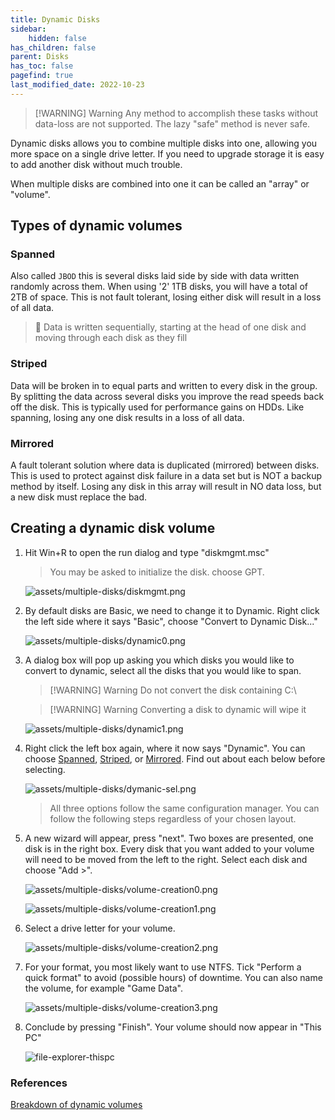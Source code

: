 ```yaml
---
title: Dynamic Disks
sidebar:
    hidden: false
has_children: false
parent: Disks
has_toc: false
pagefind: true
last_modified_date: 2022-10-23
---
```




> [!WARNING] Warning
> Any method to accomplish these tasks without data-loss are not supported. The lazy "safe" method is never safe.

Dynamic disks allows you to combine multiple disks into one, allowing you more space on a single drive letter. If you need to upgrade storage it is easy to add another disk without much trouble. 

When multiple disks are combined into one it can be called an "array" or "volume".

## Types of dynamic volumes
### Spanned
Also called `JBOD` this is several disks laid side by side with data written randomly across them. When using '2' 1TB disks, you will have a total of 2TB of space. This is not fault tolerant, losing either disk will result in a loss of all data.

> 📝  Data is written sequentially, starting at the head of one disk and moving through each disk as they fill

### Striped
Data will be broken in to equal parts and written to every disk in the group. By splitting the data across several disks you improve the read speeds back off the disk. This is typically used for performance gains on HDDs. Like spanning, losing any one disk results in a loss of all data.

### Mirrored
A fault tolerant solution where data is duplicated (mirrored) between disks. This is used to protect against disk failure in a data set but is NOT a backup method by itself. Losing any disk in this array will result in NO data loss, but a new disk must replace the bad.

##  Creating a dynamic disk volume
1. Hit Win+R to open the run dialog and type "diskmgmt.msc"

    > You may be asked to initialize the disk. choose GPT.
 
    ![assets/multiple-disks/diskmgmt.png](../../../assets/multiple-disks/diskmgmt.png) 

2. By default disks are Basic, we need to change it to Dynamic. Right click the left side where it says "Basic", choose "Convert to Dynamic Disk..."

    ![assets/multiple-disks/dynamic0.png](../../../assets/multiple-disks/dynamic0.png)

3. A dialog box will pop up asking you which disks you would like to convert to dynamic, select all the disks that you would like to span. 

    > [!WARNING] Warning
    > Do not convert the disk containing C:\  

    > [!WARNING] Warning
    > Converting a disk to dynamic will wipe it

    ![assets/multiple-disks/dynamic1.png](../../../assets/multiple-disks/dynamic1.png)

4.  Right click the left box again, where it now says "Dynamic". You can choose [Spanned](), [Striped](), or [Mirrored](). Find out about each below before selecting.

    ![assets/multiple-disks/dymanic-sel.png](../../../assets/multiple-disks/dymanic-sel.png)

    > All three options follow the same configuration manager. You can follow the following steps regardless of your chosen layout. 

5. A new wizard will appear, press "next". Two boxes are presented, one disk is in the right box. Every disk that you want added to your volume will need to be moved from the left to the right. Select each disk and choose "Add >".

    ![assets/multiple-disks/volume-creation0.png](../../../assets/multiple-disks/volume-creation0.png)

    ![assets/multiple-disks/volume-creation1.png](../../../assets/multiple-disks/volume-creation1.png)

6. Select a drive letter for your volume.

    ![assets/multiple-disks/volume-creation2.png](../../../assets/multiple-disks/volume-creation2.png)

7. For your format, you most likely want to use NTFS. Tick "Perform a quick format" to avoid (possible hours) of downtime. You can also name the volume, for example "Game Data".

    ![assets/multiple-disks/volume-creation3.png](../../../assets/multiple-disks/volume-creation3.png)

8. Conclude by pressing "Finish". Your volume should now appear in "This PC"

    ![file-explorer-thispc](../../../assets/multiple-disks/file-explorer-thispc.png)

### References
[Breakdown of dynamic volumes](https://www.linkedin.com/pulse/whats-dynamic-disk-storage-simple-spanned-striped-jasmin-kahriman)